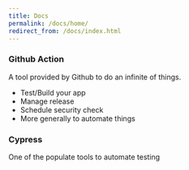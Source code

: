 ```yaml
---
title: Docs
permalink: /docs/home/
redirect_from: /docs/index.html
---
```


### Github Action

A tool provided by Github to do an infinite of things.

- Test/Build your app
- Manage release
- Schedule security check
- More generally to automate things

### Cypress

One of the populate tools to automate testing
